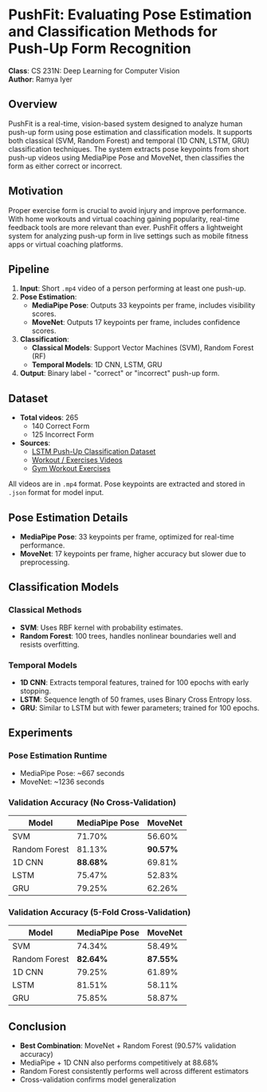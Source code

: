 # PushFit: Evaluating Pose Estimation and Classification Methods for Push-Up Form Recognition

**Class**: CS 231N: Deep Learning for Computer Vision  
**Author**: Ramya Iyer

## Overview

PushFit is a real-time, vision-based system designed to analyze human push-up form using pose estimation and classification models. It supports both classical (SVM, Random Forest) and temporal (1D CNN, LSTM, GRU) classification techniques. The system extracts pose keypoints from short push-up videos using MediaPipe Pose and MoveNet, then classifies the form as either correct or incorrect.

## Motivation

Proper exercise form is crucial to avoid injury and improve performance. With home workouts and virtual coaching gaining popularity, real-time feedback tools are more relevant than ever. PushFit offers a lightweight system for analyzing push-up form in live settings such as mobile fitness apps or virtual coaching platforms.

## Pipeline

1. **Input**: Short `.mp4` video of a person performing at least one push-up.
2. **Pose Estimation**:
   - **MediaPipe Pose**: Outputs 33 keypoints per frame, includes visibility scores.
   - **MoveNet**: Outputs 17 keypoints per frame, includes confidence scores.
3. **Classification**:
   - **Classical Models**: Support Vector Machines (SVM), Random Forest (RF)
   - **Temporal Models**: 1D CNN, LSTM, GRU
4. **Output**: Binary label - "correct" or "incorrect" push-up form.

## Dataset

- **Total videos**: 265
  - 140 Correct Form
  - 125 Incorrect Form
- **Sources**:
  - [LSTM Push-Up Classification Dataset](https://www.kaggle.com/datasets/mohamadashrafsalama/pushup)
  - [Workout / Exercises Videos](https://www.kaggle.com/datasets/hasyimabdillah/workoutfitness-video)
  - [Gym Workout Exercises](https://www.kaggle.com/datasets/philosopher0808/gym-workoutexercises-video)

All videos are in `.mp4` format. Pose keypoints are extracted and stored in `.json` format for model input.

## Pose Estimation Details

- **MediaPipe Pose**: 33 keypoints per frame, optimized for real-time performance.
- **MoveNet**: 17 keypoints per frame, higher accuracy but slower due to preprocessing.

## Classification Models

### Classical Methods

- **SVM**: Uses RBF kernel with probability estimates.
- **Random Forest**: 100 trees, handles nonlinear boundaries well and resists overfitting.

### Temporal Models

- **1D CNN**: Extracts temporal features, trained for 100 epochs with early stopping.
- **LSTM**: Sequence length of 50 frames, uses Binary Cross Entropy loss.
- **GRU**: Similar to LSTM but with fewer parameters; trained for 100 epochs.

## Experiments

### Pose Estimation Runtime

- MediaPipe Pose: ~667 seconds
- MoveNet: ~1236 seconds

### Validation Accuracy (No Cross-Validation)

| Model         | MediaPipe Pose | MoveNet    |
| ------------- | -------------- | ---------- |
| SVM           | 71.70%         | 56.60%     |
| Random Forest | 81.13%         | **90.57%** |
| 1D CNN        | **88.68%**     | 69.81%     |
| LSTM          | 75.47%         | 52.83%     |
| GRU           | 79.25%         | 62.26%     |

### Validation Accuracy (5-Fold Cross-Validation)

| Model         | MediaPipe Pose | MoveNet    |
| ------------- | -------------- | ---------- |
| SVM           | 74.34%         | 58.49%     |
| Random Forest | **82.64%**     | **87.55%** |
| 1D CNN        | 79.25%         | 61.89%     |
| LSTM          | 81.51%         | 58.11%     |
| GRU           | 75.85%         | 58.87%     |

## Conclusion

- **Best Combination**: MoveNet + Random Forest (90.57% validation accuracy)
- MediaPipe + 1D CNN also performs competitively at 88.68%
- Random Forest consistently performs well across different estimators
- Cross-validation confirms model generalization
